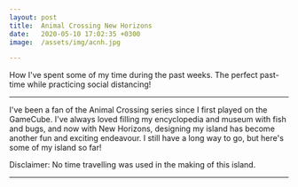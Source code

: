 ```yaml
---
layout: post
title:  Animal Crossing New Horizons
date:   2020-05-10 17:02:35 +0300
image:  /assets/img/acnh.jpg

---
```

How I've spent some of my time during the past weeks. The perfect past-time while practicing social distancing!

---
I've been a fan of the Animal Crossing series since I first played on the GameCube. I've always loved filling my encyclopedia and museum with fish and bugs, and now with New Horizons, designing my island has become another fun and exciting endeavour. I still have a long way to go, but here's some of my island so far!

Disclaimer: No time travelling was used in the making of this island.

---

<img src="{{site.baseurl}}/assets/img/acnh8.jpg" alt="">
<img src="{{site.baseurl}}/assets/img/acnh2.jpg" alt="">
<img src="{{site.baseurl}}/assets/img/acnh3.jpg" alt="">
<img src="{{site.baseurl}}/assets/img/acnh5.jpg" alt="">
<img src="{{site.baseurl}}/assets/img/acnh4.jpg" alt="">
<img src="{{site.baseurl}}/assets/img/acnh7.jpg" alt="">
<img src="{{site.baseurl}}/assets/img/acnh6.jpg" alt="">
<img src="{{site.baseurl}}/assets/img/acnh1.jpg" alt="">
